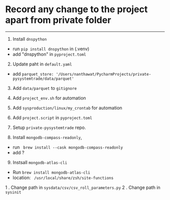 # Record any change to the project apart from private folder

---

1. Install `dnspython`
- run `pip install dnspython` in (.venv)
- add "dnspython" in `pyproject.toml`

2. Update paht in `default.yaml`
- add `parquet_store: '/Users/nanthawat/PycharmProjects/private-pysystemtrade/data/parquet'`

3. Add `data/parquet` to `gitignore`

4. Add `project_env.sh` for automation

5. Add `sysproduction/linux/my_crontab` for automation

6. Add `project.script` in `pyproject.toml` 

7. Setup `private-pysystemtrade` repo. 

8. Install `mongodb-compass-readonly`, 
- run ` brew install --cask mongodb-compass-readonly`
- add ?
9. Instsall `mongodb-atlas-cli`
- Run `brew install mongodb-atlas-cli`
- location: ` /usr/local/share/zsh/site-functions`

1 . Change path in `sysdata/csv/csv_roll_parameters.py`
2 . Change path in `sysinit`
